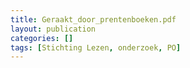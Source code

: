 ```yaml
---
title: Geraakt_door_prentenboeken.pdf
layout: publication
categories: []
tags: [Stichting Lezen, onderzoek, PO]
---
```

